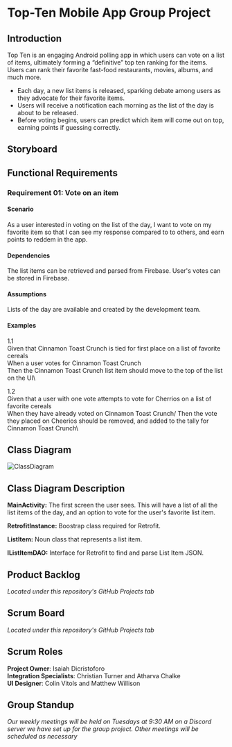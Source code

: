 # Top-Ten Mobile App Group Project

## Introduction
Top Ten is an engaging Android polling app in which users can vote on a list of items, ultimately forming a “definitive” top ten ranking for the items. Users can rank their favorite fast-food restaurants, movies, albums, and much more. 

* Each day, a new list items is released, sparking debate among users as they advocate for their favorite items. 
* Users will receive a notification each morning as the list of the day is about to be released.
* Before voting begins, users can predict which item will come out on top, earning points if guessing correctly.

## Storyboard

## Functional Requirements

### Requirement 01: Vote on an item

#### Scenario
As a user interested in voting on the list of the day, I want to vote on my favorite item so that I can see my response compared to to others, and earn points to reddem in the app.

#### Dependencies
The list items can be retrieved and parsed from Firebase. User's votes can be stored in Firebase.

#### Assumptions
Lists of the day are available and created by the development team.

#### Examples

1.1\
Given that Cinnamon Toast Crunch is tied for first place on a list of favorite cereals\
When a user votes for Cinnamon Toast Crunch\
Then the Cinnamon Toast Crunch list item should move to the top of the list on the UI\

1.2\
Given that a user with one vote attempts to vote for Cherrios on a list of favorite cereals\
When they have already voted on Cinnamon Toast Crunch/
Then the vote they placed on Cheerios should be removed, and added to the tally for Cinnamon Toast Crunch\


## Class Diagram

![ClassDiagram](https://user-images.githubusercontent.com/41589695/106377762-6e968f00-63c5-11eb-924d-bdcc6d7f7787.png)  


## Class Diagram Description

**MainActivity:** The first screen the user sees. This will have a list of all the list items of the day, and an option to vote for the user's favorite list item.  

**RetrofitInstance:** Boostrap class required for Retrofit.  

**ListItem:** Noun class that represents a list item.  

**IListItemDAO:** Interface for Retrofit to find and parse List Item JSON.  

## Product Backlog
*Located under this repository's GitHub Projects tab*

## Scrum Board
*Located under this repository's GitHub Projects tab*


## Scrum Roles
**Project Owner**: Isaiah Dicristoforo\
**Integration Specialists**: Christian Turner and Atharva Chalke\
**UI Designer**:  Colin Vitols and Matthew Willison


## Group Standup
*Our weekly meetings will be held on Tuesdays at 9:30 AM on a Discord server we have set up for the group project. Other meetings will be scheduled as necessary*

